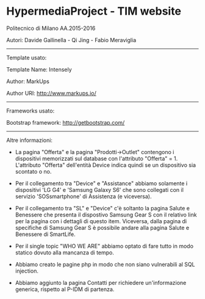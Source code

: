 # HypermediaProject - TIM website

Politecnico di Milano AA.2015-2016 


Autori: Davide Gallinella - Qi Jing - Fabio Meraviglia

-------------------------------------------

Template usato:


Template Name: Intensely


Author: MarkUps


Author URI: http://www.markups.io/

--------------------------------------------

Frameworks usato:


Bootstrap framework: http://getbootstrap.com/

--------------------------------------------

Altre informazioni:


- La pagina "Offerta" e la pagina "Prodotti->Outlet" contengono i dispositivi memorizzati sul database con l'attributo "Offerta" = 1. L'attributo "Offerta" dell'entità Device indica quindi se un dispositivo sia scontato o no.


- Per il collegamento tra "Device" e "Assistance" abbiamo solamente i dispositivi 'LG G4' e 'Samsung Galaxy S6' che sono collegati con il servizio 'SOSsmartphone' di Assistenza (e viceversa).


- Per il collegamento tra "SL" e "Device" c'è soltanto la pagina Salute e Benessere che presenta il dispostivo Samsung Gear S con il relativo link per la pagina con i dettagli di questo item. Viceversa, dalla pagina di specifiche di Samsung Gear S è possibile andare alla pagina Salute e Benessere di SmartLife.


- Per il single topic "WHO WE ARE" abbiamo optato di fare tutto in modo statico dovuto alla mancanza di tempo.


- Abbiamo creato le pagine php in modo che non siano vulnerabili al SQL injection.


- Abbiamo aggiunto la pagina Contatti per richiedere un'informazione generica, rispetto al P-IDM di partenza.


